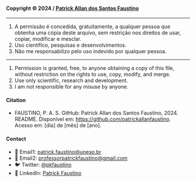 #### Copyright © 2024 / [Patrick Allan dos Santos Faustino](https://github.com/patrickallanfaustino)
---
1. A permissão é concedida, gratuitamente, a qualquer pessoa que obtenha uma cópia deste arquivo, sem restrição nos direitos de usar, copiar, modificar e mesclar.
1. Uso científico, pesquisas e desenvolvimentos.
1. Não me responsabilizo pelo uso indevido por qualquer pessoa.
***
1. Permission is granted, free, to anyone obtaining a copy of this file, without restriction on the rights to use, copy, modify, and merge.
1. Use only scientific, research and development.
1. I am not responsible for any misuse by anyone.

#### Citation

- FAUSTINO, P. A. S. GitHub: Patrick Allan dos Santos Faustino, 2024. README. Disponível em: <https://github.com/patrickallanfaustino>. Acesso em: [dia] de [mês] de [ano].

#### Contact

- 📧 Email1: [patrick.faustino@unesp.br](patrick.faustino@unesp.br)
- 📧 Email2: [professorpatrickfaustino@gmail.com](professorpatrickfaustino@gmail.com)
- 🐦 Twitter: [@pkfaustino](https://x.com/pkfaustino)
- 💼 LinkedIn: [Patrick Faustino](https://linkedin.com/in/pckfaustino)
